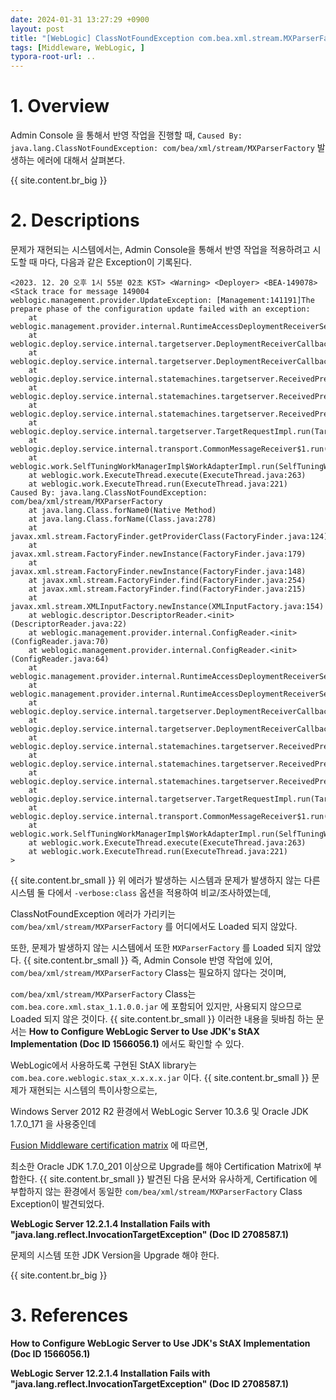 ```yaml
---
date: 2024-01-31 13:27:29 +0900
layout: post
title: "[WebLogic] ClassNotFoundException com.bea.xml.stream.MXParserFactory"
tags: [Middleware, WebLogic, ]
typora-root-url: ..
---
```


# 1. Overview
Admin Console 을 통해서 반영 작업을 진행할 때, `Caused By: java.lang.ClassNotFoundException: com/bea/xml/stream/MXParserFactory` 발생하는 에러에 대해서 살펴본다.

{{ site.content.br_big }}

# 2. Descriptions
문제가 재현되는 시스템에서는, Admin Console을 통해서 반영 작업을 적용하려고 시도할 때 마다, 다음과 같은 Exception이 기록된다.

```
<2023. 12. 20 오후 1시 55분 02초 KST> <Warning> <Deployer> <BEA-149078> <Stack trace for message 149004
weblogic.management.provider.UpdateException: [Management:141191]The prepare phase of the configuration update failed with an exception:
	at weblogic.management.provider.internal.RuntimeAccessDeploymentReceiverService.updateDeploymentContext(RuntimeAccessDeploymentReceiverService.java:670)
	at weblogic.deploy.service.internal.targetserver.DeploymentReceiverCallbackDeliverer.doUpdateDeploymentContextCallback(DeploymentReceiverCallbackDeliverer.java:147)
	at weblogic.deploy.service.internal.targetserver.DeploymentReceiverCallbackDeliverer.updateDeploymentContext(DeploymentReceiverCallbackDeliverer.java:28)
	at weblogic.deploy.service.internal.statemachines.targetserver.ReceivedPrepare.callDeploymentReceivers(ReceivedPrepare.java:203)
	at weblogic.deploy.service.internal.statemachines.targetserver.ReceivedPrepare.handlePrepare(ReceivedPrepare.java:112)
	at weblogic.deploy.service.internal.statemachines.targetserver.ReceivedPrepare.receivedPrepare(ReceivedPrepare.java:52)
	at weblogic.deploy.service.internal.targetserver.TargetRequestImpl.run(TargetRequestImpl.java:211)
	at weblogic.deploy.service.internal.transport.CommonMessageReceiver$1.run(CommonMessageReceiver.java:457)
	at weblogic.work.SelfTuningWorkManagerImpl$WorkAdapterImpl.run(SelfTuningWorkManagerImpl.java:550)
	at weblogic.work.ExecuteThread.execute(ExecuteThread.java:263)
	at weblogic.work.ExecuteThread.run(ExecuteThread.java:221)
Caused By: java.lang.ClassNotFoundException: com/bea/xml/stream/MXParserFactory
	at java.lang.Class.forName0(Native Method)
	at java.lang.Class.forName(Class.java:278)
	at javax.xml.stream.FactoryFinder.getProviderClass(FactoryFinder.java:124)
	at javax.xml.stream.FactoryFinder.newInstance(FactoryFinder.java:179)
	at javax.xml.stream.FactoryFinder.newInstance(FactoryFinder.java:148)
	at javax.xml.stream.FactoryFinder.find(FactoryFinder.java:254)
	at javax.xml.stream.FactoryFinder.find(FactoryFinder.java:215)
	at javax.xml.stream.XMLInputFactory.newInstance(XMLInputFactory.java:154)
	at weblogic.descriptor.DescriptorReader.<init>(DescriptorReader.java:22)
	at weblogic.management.provider.internal.ConfigReader.<init>(ConfigReader.java:70)
	at weblogic.management.provider.internal.ConfigReader.<init>(ConfigReader.java:64)
	at weblogic.management.provider.internal.RuntimeAccessDeploymentReceiverService.handleExternalTreeLoad(RuntimeAccessDeploymentReceiverService.java:1021)
	at weblogic.management.provider.internal.RuntimeAccessDeploymentReceiverService.updateDeploymentContext(RuntimeAccessDeploymentReceiverService.java:597)
	at weblogic.deploy.service.internal.targetserver.DeploymentReceiverCallbackDeliverer.doUpdateDeploymentContextCallback(DeploymentReceiverCallbackDeliverer.java:147)
	at weblogic.deploy.service.internal.targetserver.DeploymentReceiverCallbackDeliverer.updateDeploymentContext(DeploymentReceiverCallbackDeliverer.java:28)
	at weblogic.deploy.service.internal.statemachines.targetserver.ReceivedPrepare.callDeploymentReceivers(ReceivedPrepare.java:203)
	at weblogic.deploy.service.internal.statemachines.targetserver.ReceivedPrepare.handlePrepare(ReceivedPrepare.java:112)
	at weblogic.deploy.service.internal.statemachines.targetserver.ReceivedPrepare.receivedPrepare(ReceivedPrepare.java:52)
	at weblogic.deploy.service.internal.targetserver.TargetRequestImpl.run(TargetRequestImpl.java:211)
	at weblogic.deploy.service.internal.transport.CommonMessageReceiver$1.run(CommonMessageReceiver.java:457)
	at weblogic.work.SelfTuningWorkManagerImpl$WorkAdapterImpl.run(SelfTuningWorkManagerImpl.java:550)
	at weblogic.work.ExecuteThread.execute(ExecuteThread.java:263)
	at weblogic.work.ExecuteThread.run(ExecuteThread.java:221)
> 
```
{{ site.content.br_small }}
위 에러가 발생하는 시스템과 문제가 발생하지 않는 다른 시스템 둘 다에서 `-verbose:class` 옵션을 적용하여 비교/조사하였는데,

ClassNotFoundException 에러가 가리키는 `com/bea/xml/stream/MXParserFactory` 를 어디에서도 Loaded 되지 않았다.

또한, 문제가 발생하지 않는 시스템에서 또한 `MXParserFactory` 를 Loaded 되지 않았다.
{{ site.content.br_small }}
즉, Admin Console 반영 작업에 있어, `com/bea/xml/stream/MXParserFactory` Class는 필요하지 않다는 것이며,

`com/bea/xml/stream/MXParserFactory` Class는 `com.bea.core.xml.stax_1.1.0.0.jar` 에 포함되어 있지만, 사용되지 않으므로 Loaded 되지 않은 것이다.
{{ site.content.br_small }}
이러한 내용을 뒷바침 하는 문서는 **How to Configure WebLogic Server to Use JDK's StAX Implementation (Doc ID 1566056.1)** 에서도 확인할 수 있다.

WebLogic에서 사용하도록 구현된 StAX library는 `com.bea.core.weblogic.stax_x.x.x.x.jar` 이다.
{{ site.content.br_small }}
문제가 재현되는 시스템의 특이사항으로는,

Windows Server 2012 R2 환경에서 WebLogic Server 10.3.6 및 Oracle JDK 1.7.0_171 을 사용중인데

[Fusion Middleware certification matrix](https://www.oracle.com/technetwork/middleware/downloads/fmw-11gr1certmatrix.xls) 에 따르면,

최소한 Oracle JDK 1.7.0_201 이상으로 Upgrade를 해야 Certification Matrix에 부합한다.
{{ site.content.br_small }}
발견된 다음 문서와 유사하게, Certification 에 부합하지 않는 환경에서 동일한 `com/bea/xml/stream/MXParserFactory` Class Exception이 발견되었다.

**WebLogic Server 12.2.1.4 Installation Fails with "java.lang.reflect.InvocationTargetException" (Doc ID 2708587.1)**

문제의 시스템 또한 JDK Version을 Upgrade 해야 한다.

{{ site.content.br_big }}

# 3. References

**How to Configure WebLogic Server to Use JDK's StAX Implementation (Doc ID 1566056.1)**

**WebLogic Server 12.2.1.4 Installation Fails with "java.lang.reflect.InvocationTargetException" (Doc ID 2708587.1)**
